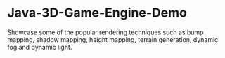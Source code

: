 Java-3D-Game-Engine-Demo
========================

Showcase some of the popular rendering techniques such as bump mapping, shadow mapping, height mapping, terrain generation, dynamic fog and dynamic light. 
